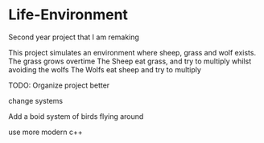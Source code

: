 # Life-Environment
Second year project that I am remaking

This project simulates an environment where sheep, grass and wolf exists.
The grass grows overtime
The Sheep eat grass, and try to multiply whilst avoiding the wolfs
The Wolfs eat sheep and try to multiply

TODO:
Organize project better

change systems

Add a boid system of birds flying around

use more modern c++

